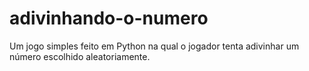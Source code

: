 # adivinhando-o-numero
 Um jogo simples feito em Python na qual o jogador tenta adivinhar um número escolhido aleatoriamente.
